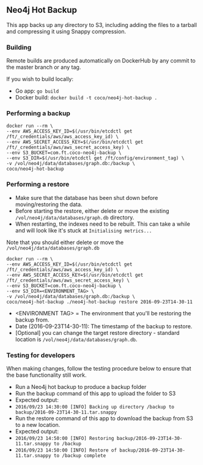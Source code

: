 ## Neo4j Hot Backup
This app backs up any directory to S3, including adding the files to a tarball and compressing it using Snappy compression.

### Building
Remote builds are produced automatically on DockerHub by any commit to the master branch or any tag.

If you wish to build locally:
- Go app: `go build`
- Docker build: `docker build -t coco/neo4j-hot-backup .`

### Performing a backup

    docker run --rm \
    --env AWS_ACCESS_KEY_ID=$(/usr/bin/etcdctl get /ft/_credentials/aws/aws_access_key_id) \
    --env AWS_SECRET_ACCESS_KEY=$(/usr/bin/etcdctl get /ft/_credentials/aws/aws_secret_access_key) \
    --env S3_BUCKET=com.ft.coco-neo4j-backup \
    --env S3_DIR=$(/usr/bin/etcdctl get /ft/config/environment_tag) \
    -v /vol/neo4j/data/databases/graph.db:/backup \
    coco/neo4j-hot-backup

### Performing a restore
- Make sure that the database has been shut down before moving/restoring the data.
- Before starting the restore, either delete or move the existing `/vol/neo4j/data/databases/graph.db` directory.
- When restarting, the indexes need to be rebuilt.  This can take a while and will look like it's stuck at `Initialising metrics...`

Note that you should either delete or move the `/vol/neo4j/data/databases/graph.db` 

    docker run --rm \
    --env AWS_ACCESS_KEY_ID=$(/usr/bin/etcdctl get /ft/_credentials/aws/aws_access_key_id) \
    --env AWS_SECRET_ACCESS_KEY=$(/usr/bin/etcdctl get /ft/_credentials/aws/aws_secret_access_key) \
    --env S3_BUCKET=com.ft.coco-neo4j-backup \
    --env S3_DIR=<ENVIRONMENT_TAG> \
    -v /vol/neo4j/data/databases/graph.db:/backup \
    coco/neo4j-hot-backup ./neo4j-hot-backup restore 2016-09-23T14-30-11

- &lt;ENVIRONMENT TAG&gt; = The environment that you'll be restoring the backup from.
- Date (2016-09-23T14-30-11): The timestamp of the backup to restore.
- [Optional] you can change the target restore directory - standard location is `/vol/neo4j/data/databases/graph.db`.

### Testing for developers
When making changes, follow the testing procedure below to ensure that the base functionality still work.
- Run a Neo4j hot backup to produce a backup folder
- Run the backup command of this app to upload the folder to S3
 - Expected output:
 - `2016/09/23 14:30:00 [INFO] Backing up directory /backup to backup/2016-09-23T14-30-11.tar.snappy`
- Run the restore command of this app to download the backup from S3 to a new location.
 - Expected output: 
 - `2016/09/23 14:50:00 [INFO] Restoring backup/2016-09-23T14-30-11.tar.snappy to /backup`
 - `2016/09/23 14:50:00 [INFO] Restore of backup/2016-09-23T14-30-11.tar.snappy to /backup complete`

